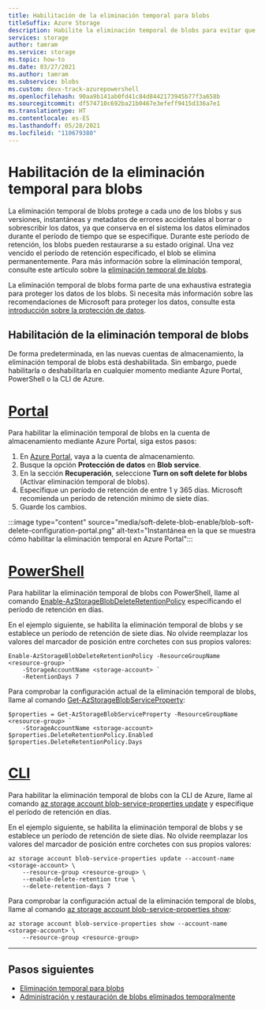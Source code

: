 ```yaml
---
title: Habilitación de la eliminación temporal para blobs
titleSuffix: Azure Storage
description: Habilite la eliminación temporal de blobs para evitar que los datos de los blobs se eliminen o sobrescriban accidentalmente.
services: storage
author: tamram
ms.service: storage
ms.topic: how-to
ms.date: 03/27/2021
ms.author: tamram
ms.subservice: blobs
ms.custom: devx-track-azurepowershell
ms.openlocfilehash: 90aa9b141ab0fd41c84d8442173945b77f3a658b
ms.sourcegitcommit: df574710c692ba21b0467e3efeff9415d336a7e1
ms.translationtype: HT
ms.contentlocale: es-ES
ms.lasthandoff: 05/28/2021
ms.locfileid: "110679380"
---
```

# <a name="enable-soft-delete-for-blobs"></a>Habilitación de la eliminación temporal para blobs

La eliminación temporal de blobs protege a cada uno de los blobs y sus versiones, instantáneas y metadatos de errores accidentales al borrar o sobrescribir los datos, ya que conserva en el sistema los datos eliminados durante el período de tiempo que se especifique. Durante este período de retención, los blobs pueden restaurarse a su estado original. Una vez vencido el período de retención especificado, el blob se elimina permanentemente. Para más información sobre la eliminación temporal, consulte este artículo sobre la [eliminación temporal de blobs](soft-delete-blob-overview.md).

La eliminación temporal de blobs forma parte de una exhaustiva estrategia para proteger los datos de los blobs. Si necesita más información sobre las recomendaciones de Microsoft para proteger los datos, consulte esta [introducción sobre la protección de datos](data-protection-overview.md).

## <a name="enable-blob-soft-delete"></a>Habilitación de la eliminación temporal de blobs

De forma predeterminada, en las nuevas cuentas de almacenamiento, la eliminación temporal de blobs está deshabilitada. Sin embargo, puede habilitarla o deshabilitarla en cualquier momento mediante Azure Portal, PowerShell o la CLI de Azure.

# <a name="portal"></a>[Portal](#tab/azure-portal)

Para habilitar la eliminación temporal de blobs en la cuenta de almacenamiento mediante Azure Portal, siga estos pasos:

1. En [Azure Portal](https://portal.azure.com/), vaya a la cuenta de almacenamiento.
1. Busque la opción **Protección de datos** en **Blob service**.
1. En la sección **Recuperación**, seleccione **Turn on soft delete for blobs** (Activar eliminación temporal de blobs).
1. Especifique un período de retención de entre 1 y 365 días. Microsoft recomienda un período de retención mínimo de siete días.
1. Guarde los cambios.

:::image type="content" source="media/soft-delete-blob-enable/blob-soft-delete-configuration-portal.png" alt-text="Instantánea en la que se muestra cómo habilitar la eliminación temporal en Azure Portal":::

# <a name="powershell"></a>[PowerShell](#tab/azure-powershell)

Para habilitar la eliminación temporal de blobs con PowerShell, llame al comando [Enable-AzStorageBlobDeleteRetentionPolicy](/powershell/module/az.storage/enable-azstorageblobdeleteretentionpolicy) especificando el período de retención en días.

En el ejemplo siguiente, se habilita la eliminación temporal de blobs y se establece un período de retención de siete días. No olvide reemplazar los valores del marcador de posición entre corchetes con sus propios valores:

```azurepowershell
Enable-AzStorageBlobDeleteRetentionPolicy -ResourceGroupName <resource-group> `
    -StorageAccountName <storage-account> `
    -RetentionDays 7
```

Para comprobar la configuración actual de la eliminación temporal de blobs, llame al comando [Get-AzStorageBlobServiceProperty](/powershell/module/az.storage/get-azstorageblobserviceproperty):

```azurepowershell
$properties = Get-AzStorageBlobServiceProperty -ResourceGroupName <resource-group> `
    -StorageAccountName <storage-account>
$properties.DeleteRetentionPolicy.Enabled
$properties.DeleteRetentionPolicy.Days
```

# <a name="cli"></a>[CLI](#tab/azure-CLI)

Para habilitar la eliminación temporal de blobs con la CLI de Azure, llame al comando [az storage account blob-service-properties update](/cli/azure/storage/account/blob-service-properties#az_storage_account_blob_service_properties_update) y especifique el período de retención en días.

En el ejemplo siguiente, se habilita la eliminación temporal de blobs y se establece un período de retención de siete días. No olvide reemplazar los valores del marcador de posición entre corchetes con sus propios valores:

```azurecli-interactive
az storage account blob-service-properties update --account-name <storage-account> \
    --resource-group <resource-group> \
    --enable-delete-retention true \
    --delete-retention-days 7
```

Para comprobar la configuración actual de la eliminación temporal de blobs, llame al comando [az storage account blob-service-properties show](/cli/azure/storage/account/blob-service-properties#az_storage_account_blob_service_properties_show):

```azurecli-interactive
az storage account blob-service-properties show --account-name <storage-account> \
    --resource-group <resource-group>
```

---

## <a name="next-steps"></a>Pasos siguientes

- [Eliminación temporal para blobs](soft-delete-blob-overview.md)
- [Administración y restauración de blobs eliminados temporalmente](soft-delete-blob-manage.md)
